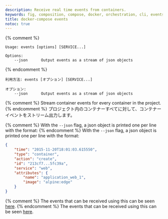 ```yaml
---
description: Receive real time events from containers.
keywords: fig, composition, compose, docker, orchestration, cli, events
title: docker-compose events
notoc: true
---
```


{% comment %}
```
Usage: events [options] [SERVICE...]

Options:
    --json      Output events as a stream of json objects
```
{% endcomment %}
```
利用方法: events [オプション] [SERVICE...]

オプション:
    --json      Output events as a stream of json objects
```

{% comment %}
Stream container events for every container in the project.
{% endcomment %}
プロジェクト内のコンテナーすべてに対して、コンテナーイベントをストリーム出力します。

{% comment %}
With the `--json` flag, a json object is printed one per line with the
format:
{% endcomment %}
With the `--json` flag, a json object is printed one per line with the
format:

```json
{
    "time": "2015-11-20T18:01:03.615550",
    "type": "container",
    "action": "create",
    "id": "213cf7...5fc39a",
    "service": "web",
    "attributes": {
        "name": "application_web_1",
        "image": "alpine:edge"
    }
}
```

{% comment %}
The events that can be received using this can be seen [here](/engine/reference/commandline/events.md#object-types).
{% endcomment %}
The events that can be received using this can be seen [here](/engine/reference/commandline/events.md#object-types).

